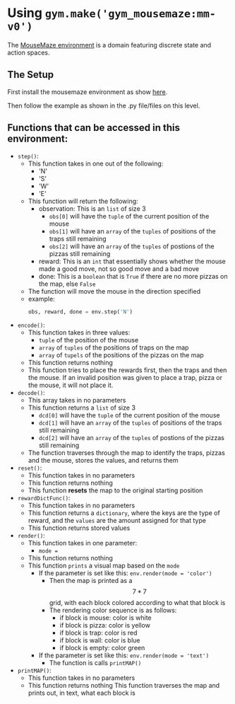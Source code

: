 # Using ```gym.make('gym_mousemaze:mm-v0')```

The [MouseMaze environment](https://github.com/AkasshShah/MouseMaze) is a domain featuring discrete state and action spaces.

## The Setup

First install the mousemaze environment as show [here](https://github.com/AkasshShah/MouseMaze/blob/master/gym-mousemaze/README.md).

Then follow the example as shown in the .py file/files on this level.

## Functions that can be accessed in this environment:
* ```step()```:
    * This function takes in one out of the following:
        * 'N'
        * 'S'
        * 'W'
        * 'E'
    * This function will return the following:
        * observation: This is an ```list``` of size 3
            * ```obs[0]``` will have the ```tuple``` of the current position of the mouse
            * ```obs[1]``` will have an ```array``` of the ```tuples``` of positions of the traps still remaining
            * ```obs[2]``` will have an ```array``` of the ```tuples``` of postions of the pizzas still remaining
        * reward: This is an ```int``` that essentially shows whether the mouse made a good move, not so good move and a bad move
        * done: This is a ```boolean``` that is ```True``` if there are no more pizzas on the map, else ```False```
    * The function will move the mouse in the direction specified
    * example:
        ```python
        obs, reward, done = env.step('N')
        ```
* ```encode()```:
    * This function takes in three values:
        * ```tuple``` of the position of the mouse
        * ```array``` of ```tuples``` of the positions of traps on the map
        * ```array``` of ```tupels``` of the positions of the pizzas on the map
    * This function returns nothing
    * This function tries to place the rewards first, then the traps and then the mouse. If an invalid position was given to place a trap, pizza or the mouse, it will not place it. 
* ```decode()```:
    * This array takes in no parameters
    * This function returns a ```list``` of size 3
        * ```dcd[0]``` will have the ```tuple``` of the current position of the mouse
        * ```dcd[1]``` will have an ```array``` of the ```tuples``` of positions of the traps still remaining
        * ```dcd[2]``` will have an ```array``` of the ```tuples``` of postions of the pizzas still remaining
    * The function traverses through the map to identify the traps, pizzas and the mouse, stores the values, and returns them
* ```reset()```:
    * This function takes in no parameters
    * This function returns nothing
    * This function **resets** the map to the original starting position
* ```rewardDictFunc()```:
    * This function takes in no parameters
    * This function returns a ```dictionary```, where the keys are the type of reward, and the ```values``` are the amount assigned for that type
    * This function returns stored values
* ```render()```:
    * This function takes in one parameter:
        * ```mode = ```
    * This function returns nothing
    * This function ```prints``` a visual map based on the ```mode```
        * If the parameter is set like this: ```env.render(mode = 'color')```
            * Then the map is printed as a $$7*7$$ grid, with each block colored according to what that block is
            * The rendering color sequence is as follows:
                * if block is mouse: color is white
                * if block is pizza: color is yellow
                * if block is trap: color is red
                * if block is wall: color is blue
                * if block is empty: color green
        * If the parameter is set like this: ```env.render(mode = 'text')```
            * The function is calls ```printMAP()```
* ```printMAP()```:
    * This function takes in no parameters
    * This function returns nothing
    This function traverses the map and prints out, in text, what each block is